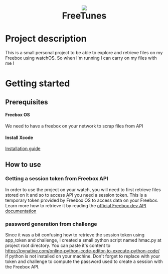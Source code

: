 <h1 align="center">
  <img src="https://fr.wikipedia.org/wiki/Note_de_musique#/media/Fichier:Audio_a.svg"/>
  <br/>
  FreeTunes
</h1>

# Project description
This is a small personal project to be able to explore and retrieve files on my Freebox using watchOS. So when I'm running I can carry on my files with me !

# Getting started
## Prerequisites
#### Freebox OS
We need to have a freebox on your network to scrap files from API

#### Install Xcode
[Installation guide](https://developer.apple.com/documentation/safari-developer-tools/installing-xcode-and-simulators)

## How to use
### Getting a session token from Freebox API
In order to use the project on your watch, you will need to first retrieve files stored on it and so to access API you need a session token.
This is a temporary token provided by Freebox OS to access data on your Freebox.
Learn more how to retrieve it by reading the [official Freebox dev API documentation](https://dev.freebox.fr/sdk/os/login/)

### password generation from challenge
Since it was a bit confusing how to retrieve the session token using app_token and challenge, I created a small python script named hmac.py at project root directory.
You can paste it's content to https://pynative.com/online-python-code-editor-to-execute-python-code/ if python is not installed on your machine.
Don't forget to replace with your token and challenge to compute the password used to create a session with the Freebox API.